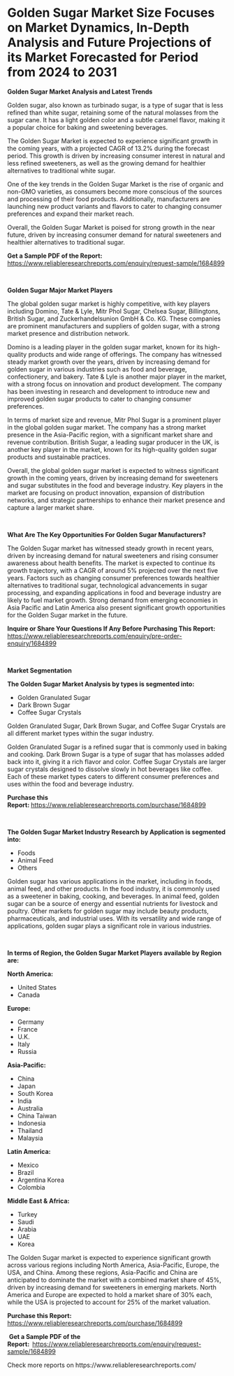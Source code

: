<p><h1>Golden Sugar Market Size Focuses on Market Dynamics, In-Depth Analysis and Future Projections of its Market Forecasted for Period from 2024 to 2031</h1></p><p><strong>Golden Sugar Market Analysis and Latest Trends</strong></p>
<p><p>Golden sugar, also known as turbinado sugar, is a type of sugar that is less refined than white sugar, retaining some of the natural molasses from the sugar cane. It has a light golden color and a subtle caramel flavor, making it a popular choice for baking and sweetening beverages.</p><p>The Golden Sugar Market is expected to experience significant growth in the coming years, with a projected CAGR of 13.2% during the forecast period. This growth is driven by increasing consumer interest in natural and less refined sweeteners, as well as the growing demand for healthier alternatives to traditional white sugar.</p><p>One of the key trends in the Golden Sugar Market is the rise of organic and non-GMO varieties, as consumers become more conscious of the sources and processing of their food products. Additionally, manufacturers are launching new product variants and flavors to cater to changing consumer preferences and expand their market reach.</p><p>Overall, the Golden Sugar Market is poised for strong growth in the near future, driven by increasing consumer demand for natural sweeteners and healthier alternatives to traditional sugar.</p></p>
<p><strong>Get a Sample PDF of the Report:&nbsp;</strong> <a href="https://www.reliableresearchreports.com/enquiry/request-sample/1684899">https://www.reliableresearchreports.com/enquiry/request-sample/1684899</a></p>
<p>&nbsp;</p>
<p><strong>Golden Sugar Major Market Players</strong></p>
<p><p>The global golden sugar market is highly competitive, with key players including Domino, Tate & Lyle, Mitr Phol Sugar, Chelsea Sugar, Billingtons, British Sugar, and Zuckerhandelsunion GmbH & Co. KG. These companies are prominent manufacturers and suppliers of golden sugar, with a strong market presence and distribution network.</p><p>Domino is a leading player in the golden sugar market, known for its high-quality products and wide range of offerings. The company has witnessed steady market growth over the years, driven by increasing demand for golden sugar in various industries such as food and beverage, confectionery, and bakery. Tate & Lyle is another major player in the market, with a strong focus on innovation and product development. The company has been investing in research and development to introduce new and improved golden sugar products to cater to changing consumer preferences.</p><p>In terms of market size and revenue, Mitr Phol Sugar is a prominent player in the global golden sugar market. The company has a strong market presence in the Asia-Pacific region, with a significant market share and revenue contribution. British Sugar, a leading sugar producer in the UK, is another key player in the market, known for its high-quality golden sugar products and sustainable practices.</p><p>Overall, the global golden sugar market is expected to witness significant growth in the coming years, driven by increasing demand for sweeteners and sugar substitutes in the food and beverage industry. Key players in the market are focusing on product innovation, expansion of distribution networks, and strategic partnerships to enhance their market presence and capture a larger market share.</p></p>
<p>&nbsp;</p>
<p><strong>What Are The Key Opportunities For Golden Sugar Manufacturers?</strong></p>
<p><p>The Golden Sugar market has witnessed steady growth in recent years, driven by increasing demand for natural sweeteners and rising consumer awareness about health benefits. The market is expected to continue its growth trajectory, with a CAGR of around 5% projected over the next five years. Factors such as changing consumer preferences towards healthier alternatives to traditional sugar, technological advancements in sugar processing, and expanding applications in food and beverage industry are likely to fuel market growth. Strong demand from emerging economies in Asia Pacific and Latin America also present significant growth opportunities for the Golden Sugar market in the future.</p></p>
<p><strong>Inquire or Share Your Questions If Any Before Purchasing This Report:</strong> <a href="https://www.reliableresearchreports.com/enquiry/pre-order-enquiry/1684899">https://www.reliableresearchreports.com/enquiry/pre-order-enquiry/1684899</a></p>
<p>&nbsp;</p>
<p><strong>Market Segmentation</strong></p>
<p><strong>The Golden Sugar Market Analysis by types is segmented into:</strong></p>
<p><ul><li>Golden Granulated Sugar</li><li>Dark Brown Sugar</li><li>Coffee Sugar Crystals</li></ul></p>
<p><p>Golden Granulated Sugar, Dark Brown Sugar, and Coffee Sugar Crystals are all different market types within the sugar industry. </p><p>Golden Granulated Sugar is a refined sugar that is commonly used in baking and cooking. Dark Brown Sugar is a type of sugar that has molasses added back into it, giving it a rich flavor and color. Coffee Sugar Crystals are larger sugar crystals designed to dissolve slowly in hot beverages like coffee. Each of these market types caters to different consumer preferences and uses within the food and beverage industry.</p></p>
<p><strong>Purchase this Report:&nbsp;</strong><a href="https://www.reliableresearchreports.com/purchase/1684899">https://www.reliableresearchreports.com/purchase/1684899</a></p>
<p>&nbsp;</p>
<p><strong>The Golden Sugar Market Industry Research by Application is segmented into:</strong></p>
<p><ul><li>Foods</li><li>Animal Feed</li><li>Others</li></ul></p>
<p><p>Golden sugar has various applications in the market, including in foods, animal feed, and other products. In the food industry, it is commonly used as a sweetener in baking, cooking, and beverages. In animal feed, golden sugar can be a source of energy and essential nutrients for livestock and poultry. Other markets for golden sugar may include beauty products, pharmaceuticals, and industrial uses. With its versatility and wide range of applications, golden sugar plays a significant role in various industries.</p></p>
<p>&nbsp;</p>
<p><strong>In terms of Region, the Golden Sugar Market Players available by Region are:</strong></p>
<p>
    <p> <strong> North America: </strong>
        <ul>
            <li>United States</li>
            <li>Canada</li>
        </ul>
        </p> 
    <p> <strong> Europe: </strong>
        <ul>
            <li>Germany</li>
            <li>France</li>
            <li>U.K.</li>
            <li>Italy</li>
            <li>Russia</li>
        </ul>
        </p> 
    <p> <strong> Asia-Pacific: </strong>
        <ul>
            <li>China</li>
            <li>Japan</li>
            <li>South Korea</li>
            <li>India</li>
            <li>Australia</li>
            <li>China Taiwan</li>
            <li>Indonesia</li>
            <li>Thailand</li>
            <li>Malaysia</li>
        </ul>
        </p> 
    <p> <strong> Latin America: </strong>
        <ul>
            <li>Mexico</li>
            <li>Brazil</li>
            <li>Argentina Korea</li>
            <li>Colombia</li>
        </ul>
        </p> 
    <p> <strong> Middle East & Africa: </strong>
        <ul>
            <li>Turkey</li>
            <li>Saudi</li>
            <li>Arabia</li>
            <li>UAE</li>
            <li>Korea</li>
        </ul>
    </p>
    </p>
<p><p>The Golden Sugar market is expected to experience significant growth across various regions including North America, Asia-Pacific, Europe, the USA, and China. Among these regions, Asia-Pacific and China are anticipated to dominate the market with a combined market share of 45%, driven by increasing demand for sweeteners in emerging markets. North America and Europe are expected to hold a market share of 30% each, while the USA is projected to account for 25% of the market valuation.</p></p>
<p><strong>Purchase this Report: </strong><a href="https://www.reliableresearchreports.com/purchase/1684899">https://www.reliableresearchreports.com/purchase/1684899</a></p>
<p>&nbsp;<strong>Get a Sample PDF of the Report:&nbsp;&nbsp;</strong><a href="https://www.reliableresearchreports.com/enquiry/request-sample/1684899">https://www.reliableresearchreports.com/enquiry/request-sample/1684899</a></p>
<p><strong></strong></p>
<p>Check more reports on https://www.reliableresearchreports.com/</p>